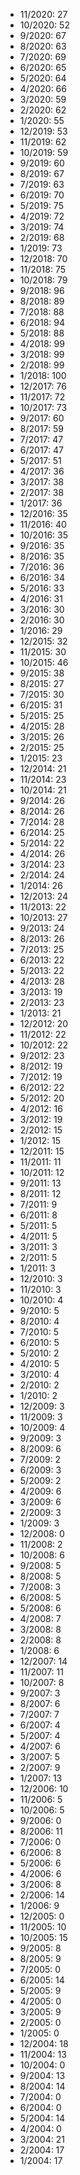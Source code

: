 *  11/2020: 27
*  10/2020: 52
*  9/2020: 67
*  8/2020: 63
*  7/2020: 69
*  6/2020: 65
*  5/2020: 64
*  4/2020: 66
*  3/2020: 59
*  2/2020: 62
*  1/2020: 55
*  12/2019: 53
*  11/2019: 62
*  10/2019: 59
*  9/2019: 60
*  8/2019: 67
*  7/2019: 63
*  6/2019: 70
*  5/2019: 75
*  4/2019: 72
*  3/2019: 74
*  2/2019: 68
*  1/2019: 73
*  12/2018: 70
*  11/2018: 75
*  10/2018: 79
*  9/2018: 96
*  8/2018: 89
*  7/2018: 88
*  6/2018: 94
*  5/2018: 88
*  4/2018: 99
*  3/2018: 99
*  2/2018: 99
*  1/2018: 100
*  12/2017: 76
*  11/2017: 72
*  10/2017: 73
*  9/2017: 60
*  8/2017: 59
*  7/2017: 47
*  6/2017: 47
*  5/2017: 51
*  4/2017: 36
*  3/2017: 38
*  2/2017: 38
*  1/2017: 36
*  12/2016: 35
*  11/2016: 40
*  10/2016: 35
*  9/2016: 35
*  8/2016: 35
*  7/2016: 36
*  6/2016: 34
*  5/2016: 33
*  4/2016: 31
*  3/2016: 30
*  2/2016: 30
*  1/2016: 29
*  12/2015: 32
*  11/2015: 30
*  10/2015: 46
*  9/2015: 38
*  8/2015: 27
*  7/2015: 30
*  6/2015: 31
*  5/2015: 25
*  4/2015: 28
*  3/2015: 26
*  2/2015: 25
*  1/2015: 23
*  12/2014: 21
*  11/2014: 23
*  10/2014: 21
*  9/2014: 26
*  8/2014: 26
*  7/2014: 28
*  6/2014: 25
*  5/2014: 22
*  4/2014: 26
*  3/2014: 23
*  2/2014: 24
*  1/2014: 26
*  12/2013: 24
*  11/2013: 22
*  10/2013: 27
*  9/2013: 24
*  8/2013: 26
*  7/2013: 25
*  6/2013: 22
*  5/2013: 22
*  4/2013: 28
*  3/2013: 19
*  2/2013: 23
*  1/2013: 21
*  12/2012: 20
*  11/2012: 22
*  10/2012: 22
*  9/2012: 23
*  8/2012: 19
*  7/2012: 19
*  6/2012: 22
*  5/2012: 20
*  4/2012: 16
*  3/2012: 19
*  2/2012: 15
*  1/2012: 15
*  12/2011: 15
*  11/2011: 11
*  10/2011: 12
*  9/2011: 13
*  8/2011: 12
*  7/2011: 9
*  6/2011: 8
*  5/2011: 5
*  4/2011: 5
*  3/2011: 3
*  2/2011: 5
*  1/2011: 3
*  12/2010: 3
*  11/2010: 3
*  10/2010: 4
*  9/2010: 5
*  8/2010: 4
*  7/2010: 5
*  6/2010: 5
*  5/2010: 2
*  4/2010: 5
*  3/2010: 4
*  2/2010: 2
*  1/2010: 2
*  12/2009: 3
*  11/2009: 3
*  10/2009: 4
*  9/2009: 3
*  8/2009: 6
*  7/2009: 2
*  6/2009: 3
*  5/2009: 2
*  4/2009: 6
*  3/2009: 6
*  2/2009: 3
*  1/2009: 3
*  12/2008: 0
*  11/2008: 2
*  10/2008: 6
*  9/2008: 5
*  8/2008: 5
*  7/2008: 3
*  6/2008: 5
*  5/2008: 6
*  4/2008: 7
*  3/2008: 8
*  2/2008: 8
*  1/2008: 6
*  12/2007: 14
*  11/2007: 11
*  10/2007: 8
*  9/2007: 3
*  8/2007: 6
*  7/2007: 7
*  6/2007: 4
*  5/2007: 4
*  4/2007: 6
*  3/2007: 5
*  2/2007: 9
*  1/2007: 13
*  12/2006: 10
*  11/2006: 5
*  10/2006: 5
*  9/2006: 0
*  8/2006: 11
*  7/2006: 0
*  6/2006: 8
*  5/2006: 6
*  4/2006: 6
*  3/2006: 8
*  2/2006: 14
*  1/2006: 9
*  12/2005: 0
*  11/2005: 10
*  10/2005: 15
*  9/2005: 8
*  8/2005: 9
*  7/2005: 0
*  6/2005: 14
*  5/2005: 9
*  4/2005: 0
*  3/2005: 9
*  2/2005: 0
*  1/2005: 0
*  12/2004: 18
*  11/2004: 13
*  10/2004: 0
*  9/2004: 13
*  8/2004: 14
*  7/2004: 0
*  6/2004: 0
*  5/2004: 14
*  4/2004: 0
*  3/2004: 21
*  2/2004: 17
*  1/2004: 17
